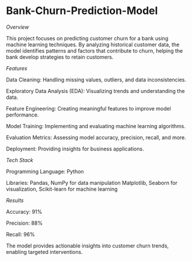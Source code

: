 # Bank-Churn-Prediction-Model
*Overview*

This project focuses on predicting customer churn for a bank using machine learning techniques. By analyzing historical customer data, the model identifies patterns and factors that contribute to churn, helping the bank develop strategies to retain customers.

*Features*

Data Cleaning: Handling missing values, outliers, and data inconsistencies.

Exploratory Data Analysis (EDA): Visualizing trends and understanding the data.

Feature Engineering: Creating meaningful features to improve model performance.

Model Training: Implementing and evaluating machine learning algorithms.

Evaluation Metrics: Assessing model accuracy, precision, recall, and more.

Deployment: Providing insights for business applications.

*Tech Stack*

Programming Language: Python

Libraries: Pandas, NumPy for data manipulation Matplotlib, Seaborn for visualization, Scikit-learn for machine learning

*Results*

Accuracy: 91%

Precision: 88%

Recall: 96%

The model provides actionable insights into customer churn trends, enabling targeted interventions.
